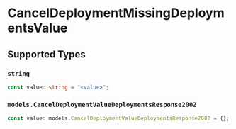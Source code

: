 # CancelDeploymentMissingDeploymentsValue


## Supported Types

### `string`

```typescript
const value: string = "<value>";
```

### `models.CancelDeploymentValueDeploymentsResponse2002`

```typescript
const value: models.CancelDeploymentValueDeploymentsResponse2002 = {};
```

